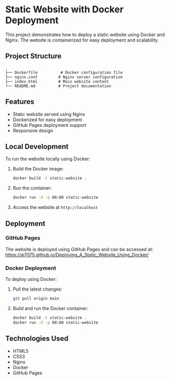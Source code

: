 # Static Website with Docker Deployment

This project demonstrates how to deploy a static website using Docker and Nginx. The website is containerized for easy deployment and scalability.

## Project Structure

```
.
├── Dockerfile          # Docker configuration file
├── nginx.conf         # Nginx server configuration
├── index.html         # Main website content
└── README.md          # Project documentation
```

## Features

- Static website served using Nginx
- Dockerized for easy deployment
- GitHub Pages deployment support
- Responsive design

## Local Development

To run the website locally using Docker:

1. Build the Docker image:
   ```bash
   docker build -t static-website .
   ```

2. Run the container:
   ```bash
   docker run -d -p 80:80 static-website
   ```

3. Access the website at `http://localhost`

## Deployment

### GitHub Pages

The website is deployed using GitHub Pages and can be accessed at:
https://aj7075.github.io/Deploying_A_Static_Website_Using_Docker/

### Docker Deployment

To deploy using Docker:

1. Pull the latest changes:
   ```bash
   git pull origin main
   ```

2. Build and run the Docker container:
   ```bash
   docker build -t static-website .
   docker run -d -p 80:80 static-website
   ```

## Technologies Used

- HTML5
- CSS3
- Nginx
- Docker
- GitHub Pages 
